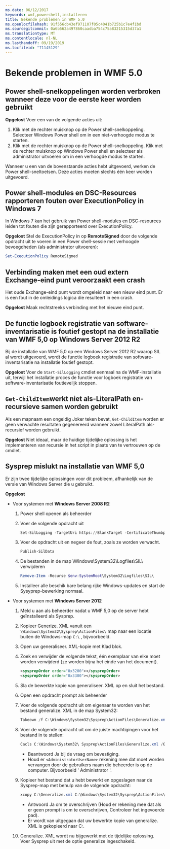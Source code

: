 ```yaml
---
ms.date: 06/12/2017
keywords: wmf,powershell,installeren
title: Bekende problemen in WMF 5.0
ms.openlocfilehash: 91f556cb43ef971107f05c4041b725b1c7e4f1bd
ms.sourcegitcommit: 0a6b562a497860caadba754c75a83215315d37a1
ms.translationtype: MT
ms.contentlocale: nl-NL
ms.lasthandoff: 09/19/2019
ms.locfileid: "71145129"
---
```

# <a name="known-issues-in-wmf-50"></a>Bekende problemen in WMF 5.0

## <a name="powershell-shortcuts-are-broken-when-used-for-the-first-time"></a>Power shell-snelkoppelingen worden verbroken wanneer deze voor de eerste keer worden gebruikt

**Opgelost** Voer een van de volgende acties uit:

1. Klik met de rechter muisknop op de Power shell-snelkoppeling. Selecteer Windows Power shell om in een niet-verhoogde modus te starten.
2. Klik met de rechter muisknop op de Power shell-snelkoppeling. Klik met de rechter muisknop op Windows Power shell en selecteer als administrator uitvoeren om in een verhoogde modus te starten.

Wanneer u een van de bovenstaande acties hebt uitgevoerd, werken de Power shell-sneltoetsen. Deze acties moeten slechts één keer worden uitgevoerd.

## <a name="powershell-modules-and-dsc-resources-report-errors-about-executionpolicy-on-windows-7"></a>Power shell-modules en DSC-Resources rapporteren fouten over ExecutionPolicy in Windows 7

In Windows 7 kan het gebruik van Power shell-modules en DSC-resources leiden tot fouten die zijn gerapporteerd over ExecutionPolicy.

**Opgelost** Stel de ExecutionPolicy in op **RemoteSigned** door de volgende opdracht uit te voeren in een Power shell-sessie met verhoogde bevoegdheden (als administrator uitvoeren):

```powershell
Set-ExecutionPolicy RemoteSigned
```

## <a name="connecting-to-an-old-remote-exchange-endpoint-causes-a-crash"></a>Verbinding maken met een oud extern Exchange-eind punt veroorzaakt een crash

Het oude Exchange-eind punt wordt omgeleid naar een nieuw eind punt. Er is een fout in de omleidings logica die resulteert in een crash.

**Opgelost** Maak rechtstreeks verbinding met het nieuwe eind punt.

## <a name="software-inventory-logging-feature-is-erroneously-stopped-after-wmf-50-installation-on-windows-server-2012-r2"></a>De functie logboek registratie van software-inventarisatie is foutief gestopt na de installatie van WMF 5,0 op Windows Server 2012 R2

Bij de installatie van WMF 5,0 op een Windows Server 2012 R2 waarop SIL al wordt uitgevoerd, wordt de functie logboek registratie van software-inventarisatie na installatie foutief gestopt.

**Opgelost** Voer de `Start-SilLogging` cmdlet eenmaal na de WMF-installatie uit, terwijl het installatie proces de functie voor logboek registratie van software-inventarisatie foutievelijk stoppen.

## <a name="get-childitem-does-not-work-if--literalpath-and--recurse-are-used-together"></a>`Get-ChildItem`werkt niet als-LiteralPath en-recursieve samen worden gebruikt

Als een mapnaam een ongeldig Joker teken bevat, `Get-ChildItem` worden er geen verwachte resultaten gegenereerd wanneer zowel LiteralPath als-recursief worden gebruikt.

**Opgelost** Niet ideaal, maar de huidige tijdelijke oplossing is het implementeren van recursie in het script in plaats van te vertrouwen op de cmdlet.

## <a name="sysprep-fails-after-wmf-50-installation"></a>Sysprep mislukt na installatie van WMF 5,0

Er zijn twee tijdelijke oplossingen voor dit probleem, afhankelijk van de versie van Windows Server die u gebruikt.

**Opgelost**

- Voor systemen met **Windows Server 2008 R2**
  1. Power shell openen als beheerder
  2. Voer de volgende opdracht uit

     ```powershell
     Set-SilLogging -TargetUri https://BlankTarget -CertificateThumbprint 0123456789
     ```

  3. Voer de opdracht uit en negeer de fout, zoals ze worden verwacht.

     ```powershell
     Publish-SilData
     ```

  4. De bestanden in de map \Windows\System32\Logfiles\SIL\ verwijderen

     ```powershell
     Remove-Item -Recurse $env:SystemRoot\System32\Logfiles\SIL\
     ```

  5. Installeer alle beschik bare belang rijke Windows-updates en start de Sysyprep-bewerking normaal.

- Voor systemen met **Windows Server 2012**
  1. Meld u aan als beheerder nadat u WMF 5,0 op de server hebt geïnstalleerd als Sysprep.
  2. Kopieer Generize. XML vanuit een `\Windows\System32\Sysprep\ActionFiles\` map naar een locatie buiten de Windows-map `C:\` , bijvoorbeeld.
  3. Open uw generaliseer. XML-kopie met Klad blok.
  4. Zoek en verwijder de volgende tekst, één exemplaar van elke moet worden verwijderd (ze worden bijna het einde van het document).

     ```xml
     <sysprepOrder order="0x3200"></sysprepOrder>
     <sysprepOrder order="0x3300"></sysprepOrder>
     ```

  5. Sla de bewerkte kopie van generaliseer. XML op en sluit het bestand.
  6. Open een opdracht prompt als beheerder
  7. Voer de volgende opdracht uit om eigenaar te worden van het bestand generalize. XML in de map System32:

     ```powershell
     Takeown /f C:\Windows\System32\Sysprep\ActionFiles\Generalize.xml
     ```

  8. Voer de volgende opdracht uit om de juiste machtigingen voor het bestand in te stellen:

     ```powershell
     Cacls C:\Windows\System32\ Sysprep\ActionFiles\Generalize.xml /G `<AdministratorUserName>`:F
     ```

     - Beantwoord Ja bij de vraag om bevestiging.
     - Houd er `<AdministratorUserName>` rekening mee dat moet worden vervangen door de gebruikers naam die beheerder is op de computer. Bijvoorbeeld ' Administrator '.

  9. Kopieer het bestand dat u hebt bewerkt en opgeslagen naar de Sysprep-map met behulp van de volgende opdracht:

     ```powershell
     xcopy C:\Generalize.xml C:\Windows\System32\Sysprep\ActionFiles\Generalize.xml
     ```

     - Antwoord Ja om te overschrijven (Houd er rekening mee dat als er geen prompt is om te overschrijven, Controleer het ingevoerde pad).
     - Er wordt van uitgegaan dat uw bewerkte kopie van generalize. XML is gekopieerd naar C:\.

  10. Generalize. XML wordt nu bijgewerkt met de tijdelijke oplossing. Voer Sysprep uit met de optie generalize ingeschakeld.
